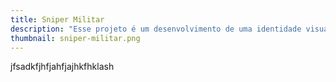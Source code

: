 ```yaml
---
title: Sniper Militar
description: "Esse projeto é um desenvolvimento de uma identidade visual para uma empresa que tem como cliente principal, os militares."
thumbnail: sniper-militar.png
---
```


jfsadkfjhfjahfjajhkfhklash
